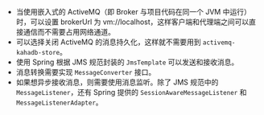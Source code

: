 - 当使用嵌入式的 ActiveMQ（即 Broker 与项目代码在同一个 JVM 中运行）时，可以设置 brokerUrl 为 vm://localhost，这样客户端和代理端之间可以直接通信而不需要占用网络通道。
- 可以选择关闭 ActiveMQ 的消息持久化，这样就不需要用到 `activemq-kahadb-store`。
- 使用 Spring 根据 JMS 规范封装的 `JmsTemplate` 可以发送和接收消息。
- 消息转换需要实现 `MessageConverter` 接口。
- 如果想异步接收消息，则需要使用消息监听。除了 JMS 规范中的 `MessageListener`，还有 Spring 提供的 `SessionAwareMessageListener` 和 `MessageListenerAdapter`。